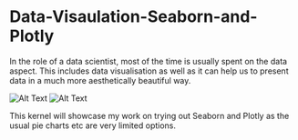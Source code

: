 # Data-Visaulation-Seaborn-and-Plotly

In the role of a data scientist, most of the time is usually spent on the data aspect. This includes data visualisation as well as it can help us to present data in a much more aesthetically beautiful way.  

![Alt Text](https://user-images.githubusercontent.com/64775878/84030624-f0fdb900-a9c6-11ea-9d22-8a4837b9be2a.png)
![Alt Text](https://user-images.githubusercontent.com/64775878/84030611-ec390500-a9c6-11ea-9c57-b0cf63ea2c6e.png)


This kernel will showcase my work on trying out Seaborn and Plotly as the usual pie charts etc are very limited options. 
